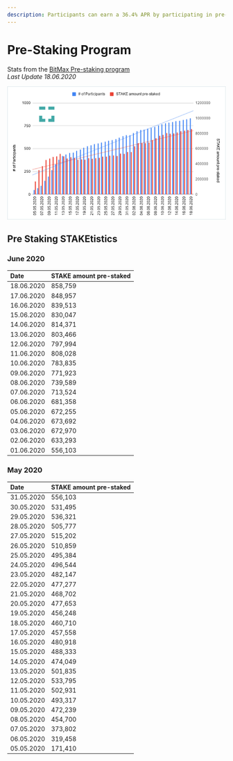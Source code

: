 ```yaml
---
description: Participants can earn a 36.4% APR by participating in pre-staking delegation
---
```


# Pre-Staking Program

Stats from the  [BitMax Pre-staking program ](https://btmx.com/#/staking/details/STAKE-S)  
_Last Update 18.06.2020_

![](../../../.gitbook/assets/chart-9-.png)

## Pre Staking STAKEtistics

### June 2020

| Date | STAKE amount pre-staked |
| :--- | :--- |
| 18.06.2020 | 858,759 |
| 17.06.2020 | 848,957 |
| 16.06.2020 | 839,513 |
| 15.06.2020 | 830,047 |
| 14.06.2020 | 814,371 |
| 13.06.2020 | 803,466 |
| 12.06.2020 | 797,994 |
| 11.06.2020 | 808,028 |
| 10.06.2020 | 783,835 |
| 09.06.2020 | 771,923 |
| 08.06.2020 | 739,589 |
| 07.06.2020 | 713,524 |
| 06.06.2020 | 681,358 |
| 05.06.2020 | 672,255 |
| 04.06.2020 | 673,692 |
| 03.06.2020 | 672,970 |
| 02.06.2020 | 633,293 |
| 01.06.2020 | 556,103 |

### May 2020

| Date | STAKE amount pre-staked |
| :--- | :--- |
| 31.05.2020 | 556,103 |
| 30.05.2020 | 531,495 |
| 29.05.2020 | 536,321 |
| 28.05.2020 | 505,777 |
| 27.05.2020 | 515,202 |
| 26.05.2020 | 510,859 |
| 25.05.2020 | 495,384 |
| 24.05.2020 | 496,544 |
| 23.05.2020 | 482,147 |
| 22.05.2020 | 477,277 |
| 21.05.2020 | 468,702  |
| 20.05.2020 | 477,653 |
| 19.05.2020 | 456,248 |
| 18.05.2020 | 460,710 |
| 17.05.2020 | 457,558 |
| 16.05.2020 | 480,918 |
| 15.05.2020 | 488,333 |
| 14.05.2020 | 474,049 |
| 13.05.2020 | 501,835 |
| 12.05.2020 | 533,795 |
| 11.05.2020 | 502,931 |
| 10.05.2020 | 493,317 |
| 09.05.2020 | 472,239 |
| 08.05.2020 | 454,700 |
| 07.05.2020 | 373,802 |
| 06.05.2020 | 319,458 |
| 05.05.2020 | 171,410 |



